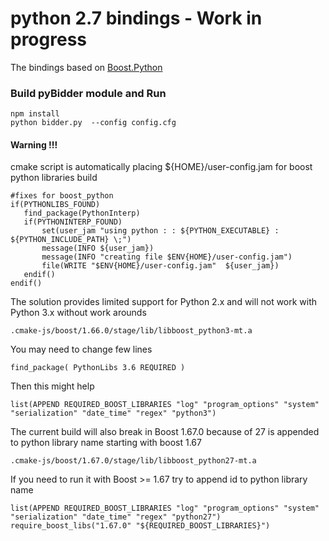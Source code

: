 # python 2.7 bindings - Work in progress 

The bindings based on [Boost.Python](https://www.boost.org/doc/libs/1_66_0/libs/python/doc/html/index.html)

### Build pyBidder module and Run

```
npm install
python bidder.py  --config config.cfg
```

#### Warning !!!
cmake script is automatically placing ${HOME}/user-config.jam for boost python libraries build

```
#fixes for boost_python
if(PYTHONLIBS_FOUND)
   find_package(PythonInterp)
   if(PYTHONINTERP_FOUND)
       set(user_jam "using python : : ${PYTHON_EXECUTABLE} : ${PYTHON_INCLUDE_PATH} \;")
       message(INFO ${user_jam})
       message(INFO "creating file $ENV{HOME}/user-config.jam")
       file(WRITE "$ENV{HOME}/user-config.jam"  ${user_jam})
   endif()
endif()
```

The solution  provides limited support for Python 2.x and will not work with Python 3.x without work arounds 
```
.cmake-js/boost/1.66.0/stage/lib/libboost_python3-mt.a
```
You may need to change few  lines 
```
find_package( PythonLibs 3.6 REQUIRED )
```
Then this might help
```
list(APPEND REQUIRED_BOOST_LIBRARIES "log" "program_options" "system" "serialization" "date_time" "regex" "python3")
```

The current build  will also break in Boost 1.67.0 because of 27 is appended to python library name starting with boost 1.67
```
.cmake-js/boost/1.67.0/stage/lib/libboost_python27-mt.a
```

If you need to run it with Boost >= 1.67 try to append id to python library name
```
list(APPEND REQUIRED_BOOST_LIBRARIES "log" "program_options" "system" "serialization" "date_time" "regex" "python27")
require_boost_libs("1.67.0" "${REQUIRED_BOOST_LIBRARIES}")
``` 

